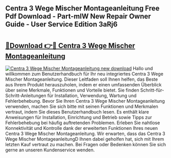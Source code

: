 ## Centra 3 Wege Mischer Montageanleitung Free Pdf Download - Part-mlW New Repair Owner Guide - User Service Edition 3aRj6

# <h2><a href="http://df77da.blite.top/?on=Centra+3+Wege+Mischer+Montageanleitung">🔗Download 👉🔴 Centra 3 Wege Mischer Montageanleitung</a></h2>

[![Centra 3 Wege Mischer Montageanleitung new download](https://i.imgur.com/lujVjoI.png)](http://df77da.blite.top/?on=Centra+3+Wege+Mischer+Montageanleitung)
Hallo und willkommen zum Benutzerhandbuch für Ihr neu integriertes Centra 3 Wege Mischer Montageanleitung. Dieser Leitfaden soll Ihnen helfen, das Beste aus Ihrem Produkt herauszuholen, indem er einen umfassenden Überblick über seine Merkmale, Funktionen und Vorteile bietet. Sie finden Schritt-für-Schritt-Anleitungen für Installation, Verwendung, Wartung und Fehlerbehebung. Bevor Sie Ihren Centra 3 Wege Mischer Montageanleitung verwenden, machen Sie sich bitte mit seinen Funktionen und Merkmalen vertraut, indem Sie dieses Benutzerhandbuch lesen. Es enthält klare Anweisungen für Installation, Einrichtung und Betrieb sowie Tipps zur Fehlerbehebung bei häufig auftretenden Problemen. Erleben Sie nahtlose Konnektivität und Kontrolle dank der erweiterten Funktionen Ihres neuen Centra 3 Wege Mischer Montageanleitung. Wir erwarten, dass das Centra 3 Wege Mischer MontageanleitungD Ihnen dabei geholfen hat, sich mit Ihrem letzten Kauf vertraut zu machen. Bei Fragen oder Bedenken können Sie sich gerne an unseren Kundenservice wenden.
